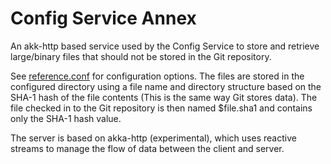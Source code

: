 Config Service Annex
====================

An akk-http based service used by the Config Service to store and retrieve large/binary files
that should not be stored in the Git repository.

See [reference.conf](src/main/resources/reference.conf) for configuration options.
The files are stored in the configured directory using a file name and directory structure
based on the SHA-1 hash of the file contents (This is the same way Git stores data).
The file checked in to the Git repository is then named $file.sha1 and contains only
the SHA-1 hash value.

The server is based on akka-http (experimental), which uses reactive streams to manage the
flow of data between the client and server.


